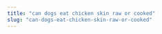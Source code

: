```yaml
---
title: "can dogs eat chicken skin raw or cooked"
slug: "can-dogs-eat-chicken-skin-raw-or-cooked"
---
```


